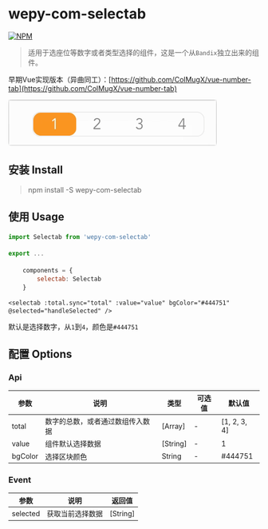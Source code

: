 # wepy-com-selectab

[![NPM](https://nodei.co/npm/wepy-com-selectab.png)](https://nodei.co/npm/wepy-com-selectab/)

> 适用于选座位等数字或者类型选择的组件，这是一个从`Bandix`独立出来的组件。

早期Vue实现版本（异曲同工）：[https://github.com/ColMugX/vue-number-tab](https://github.com/ColMugX/vue-number-tab)

![](https://github.com/ColMugX/vue-number-tab/raw/master/screenshots/1.gif)

## 安装 Install

> npm install -S wepy-com-selectab

## 使用 Usage

```js
import Selectab from 'wepy-com-selectab'

export ...

    components = {
        selectab: Selectab
    }
```

```vue
<selectab :total.sync="total" :value="value" bgColor="#444751" @selected="handleSelected" />
```
默认是选择数字，从`1`到`4`，颜色是`#444751`

## 配置 Options

### Api

| 参数       | 说明               | 类型              | 可选值         | 默认值     |
| -------- | ---------------- | --------------- | ----------- | ------- |
| total    | 数字的总数，或者通过数组传入数据 | [Array] | -           | [1, 2, 3, 4]       |
| value    | 组件默认选择数据         | [String]        | -           | 1       |
| bgColor  | 选择区块颜色           | String          | -           | #444751 |

### Event

| 参数        | 说明       | 返回值              |
| --------- | -------- | ---------------- |
| selected | 获取当前选择数据 | [String] |
